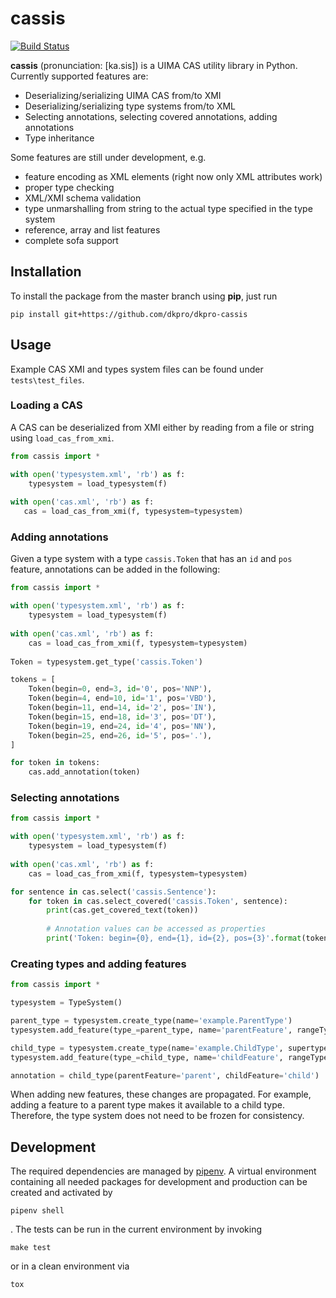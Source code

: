 # cassis

[![Build Status](https://travis-ci.org/dkpro/dkpro-cassis.svg?branch=master)](https://travis-ci.org/dkpro/dkpro-cassis)

**cassis** (pronunciation: [ka.sis]) is a UIMA CAS utility library in Python. Currently supported features are:

- Deserializing/serializing UIMA CAS from/to XMI
- Deserializing/serializing type systems from/to XML
- Selecting annotations, selecting covered annotations, adding annotations
- Type inheritance

Some features are still under development, e.g.

- feature encoding as XML elements (right now only XML attributes work)
- proper type checking
- XML/XMI schema validation
- type unmarshalling from string to the actual type specified in the type system
- reference, array and list features
- complete sofa support

## Installation

To install the package from the master branch using **pip**, just run
    
    pip install git+https://github.com/dkpro/dkpro-cassis

## Usage

Example CAS XMI and types system files can be found under `tests\test_files`. 

### Loading a CAS

A CAS can be deserialized from XMI either by reading from a file or string using `load_cas_from_xmi`.

```python
from cassis import *

with open('typesystem.xml', 'rb') as f:
    typesystem = load_typesystem(f)
    
with open('cas.xml', 'rb') as f:
   cas = load_cas_from_xmi(f, typesystem=typesystem)

```
    
### Adding annotations

Given a type system with a type `cassis.Token` that has an `id` and `pos` feature, annotations can be added in the following:

```python
from cassis import *

with open('typesystem.xml', 'rb') as f:
    typesystem = load_typesystem(f)
    
with open('cas.xml', 'rb') as f:
    cas = load_cas_from_xmi(f, typesystem=typesystem)
   
Token = typesystem.get_type('cassis.Token')

tokens = [
    Token(begin=0, end=3, id='0', pos='NNP'),
    Token(begin=4, end=10, id='1', pos='VBD'),
    Token(begin=11, end=14, id='2', pos='IN'),
    Token(begin=15, end=18, id='3', pos='DT'),
    Token(begin=19, end=24, id='4', pos='NN'),
    Token(begin=25, end=26, id='5', pos='.'),
]

for token in tokens:
    cas.add_annotation(token)
```
        
### Selecting annotations

```python
from cassis import *

with open('typesystem.xml', 'rb') as f:
    typesystem = load_typesystem(f)
    
with open('cas.xml', 'rb') as f:
    cas = load_cas_from_xmi(f, typesystem=typesystem)

for sentence in cas.select('cassis.Sentence'):
    for token in cas.select_covered('cassis.Token', sentence):
        print(cas.get_covered_text(token))
        
        # Annotation values can be accessed as properties
        print('Token: begin={0}, end={1}, id={2}, pos={3}'.format(token.begin, token.end, token.id, token.pos)) 
```

### Creating types and adding features

```python
from cassis import *

typesystem = TypeSystem()

parent_type = typesystem.create_type(name='example.ParentType')
typesystem.add_feature(type_=parent_type, name='parentFeature', rangeTypeName='String')

child_type = typesystem.create_type(name='example.ChildType', supertypeName=parent_type.name)
typesystem.add_feature(type_=child_type, name='childFeature', rangeTypeName='Integer')

annotation = child_type(parentFeature='parent', childFeature='child')
```

When adding new features, these changes are propagated. For example, adding a feature to a parent type makes it available to a child type. Therefore, the type system does not need to be frozen for consistency.
        
## Development

The required dependencies are managed by [pipenv](https://docs.pipenv.org/). A virtual environment containing all needed packages for development and production can be created and activated by

    pipenv shell

. The tests can be run in the current environment by invoking

    make test
    
or in a clean environment via

    tox
